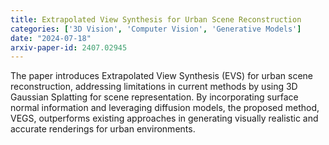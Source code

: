 ```yaml
---
title: Extrapolated View Synthesis for Urban Scene Reconstruction
categories: ['3D Vision', 'Computer Vision', 'Generative Models']
date: "2024-07-18"
arxiv-paper-id: 2407.02945
---
```

The paper introduces Extrapolated View Synthesis (EVS) for urban scene reconstruction, addressing limitations in current methods by using 3D Gaussian Splatting for scene representation. By incorporating surface normal information and leveraging diffusion models, the proposed method, VEGS, outperforms existing approaches in generating visually realistic and accurate renderings for urban environments.
